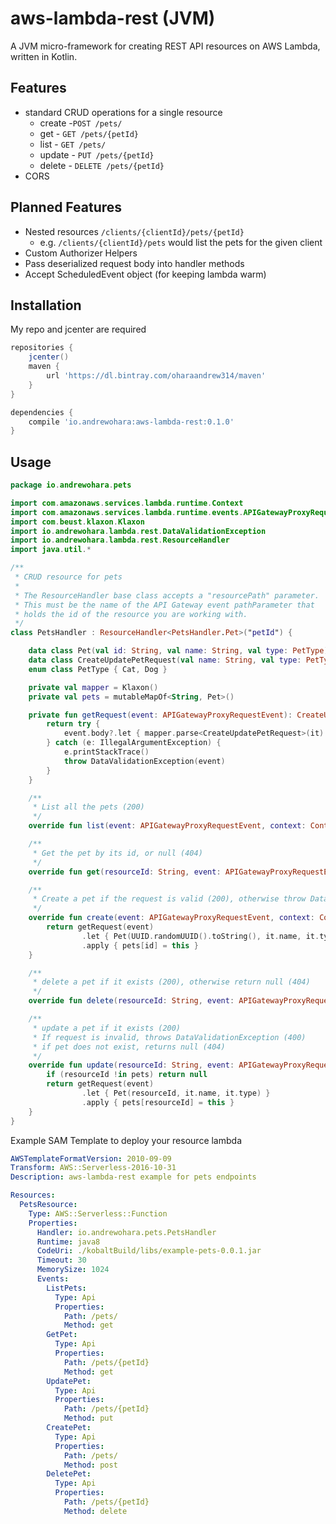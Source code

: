 # aws-lambda-rest (JVM)

A JVM micro-framework for creating REST API resources on AWS Lambda, written in Kotlin.

## Features

- standard CRUD operations for a single resource
  - create -`POST /pets/`
  - get - `GET /pets/{petId}`
  - list - `GET /pets/`
  - update - `PUT /pets/{petId}`
  - delete - `DELETE /pets/{petId}`
- CORS

## Planned Features

- Nested resources `/clients/{clientId}/pets/{petId}`
  - e.g. `/clients/{clientId}/pets` would list the pets for the given client
- Custom Authorizer Helpers
- Pass deserialized request body into handler methods
- Accept ScheduledEvent object (for keeping lambda warm)

## Installation

My repo and jcenter are required

```groovy
repositories {
    jcenter()
    maven {
        url 'https://dl.bintray.com/oharaandrew314/maven'
    }
}

dependencies {
    compile 'io.andrewohara:aws-lambda-rest:0.1.0'
}
```

## Usage

```kotlin
package io.andrewohara.pets

import com.amazonaws.services.lambda.runtime.Context
import com.amazonaws.services.lambda.runtime.events.APIGatewayProxyRequestEvent
import com.beust.klaxon.Klaxon
import io.andrewohara.lambda.rest.DataValidationException
import io.andrewohara.lambda.rest.ResourceHandler
import java.util.*

/**
 * CRUD resource for pets
 * 
 * The ResourceHandler base class accepts a "resourcePath" parameter.
 * This must be the name of the API Gateway event pathParameter that
 * holds the id of the resource you are working with.
 */
class PetsHandler : ResourceHandler<PetsHandler.Pet>("petId") {

    data class Pet(val id: String, val name: String, val type: PetType)
    data class CreateUpdatePetRequest(val name: String, val type: PetType)
    enum class PetType { Cat, Dog }

    private val mapper = Klaxon()
    private val pets = mutableMapOf<String, Pet>()

    private fun getRequest(event: APIGatewayProxyRequestEvent): CreateUpdatePetRequest {
        return try {
            event.body?.let { mapper.parse<CreateUpdatePetRequest>(it) } ?: throw DataValidationException(event)
        } catch (e: IllegalArgumentException) {
            e.printStackTrace()
            throw DataValidationException(event)
        }
    }

    /**
     * List all the pets (200)
     */
    override fun list(event: APIGatewayProxyRequestEvent, context: Context) = pets.values.toList()

    /**
     * Get the pet by its id, or null (404)
     */
    override fun get(resourceId: String, event: APIGatewayProxyRequestEvent, context: Context) = pets[resourceId]

    /**
     * Create a pet if the request is valid (200), otherwise throw DataValidationException (400)
     */
    override fun create(event: APIGatewayProxyRequestEvent, context: Context): Pet {
        return getRequest(event)
                .let { Pet(UUID.randomUUID().toString(), it.name, it.type) }
                .apply { pets[id] = this }
    }

    /**
     * delete a pet if it exists (200), otherwise return null (404)
     */
    override fun delete(resourceId: String, event: APIGatewayProxyRequestEvent, context: Context) = pets.remove(resourceId)

    /**
     * update a pet if it exists (200)
     * If request is invalid, throws DataValidationException (400)
     * if pet does not exist, returns null (404)
     */
    override fun update(resourceId: String, event: APIGatewayProxyRequestEvent, context: Context): Pet? {
        if (resourceId !in pets) return null
        return getRequest(event)
                .let { Pet(resourceId, it.name, it.type) }
                .apply { pets[resourceId] = this }
    }
}
```

Example SAM Template to deploy your resource lambda

```yml
AWSTemplateFormatVersion: 2010-09-09
Transform: AWS::Serverless-2016-10-31
Description: aws-lambda-rest example for pets endpoints

Resources:
  PetsResource:
    Type: AWS::Serverless::Function
    Properties:
      Handler: io.andrewohara.pets.PetsHandler
      Runtime: java8
      CodeUri: ./kobaltBuild/libs/example-pets-0.0.1.jar
      Timeout: 30
      MemorySize: 1024
      Events:
        ListPets:
          Type: Api
          Properties:
            Path: /pets/
            Method: get
        GetPet:
          Type: Api
          Properties:
            Path: /pets/{petId}
            Method: get
        UpdatePet:
          Type: Api
          Properties:
            Path: /pets/{petId}
            Method: put
        CreatePet:
          Type: Api
          Properties:
            Path: /pets/
            Method: post
        DeletePet:
          Type: Api
          Properties:
            Path: /pets/{petId}
            Method: delete
```

